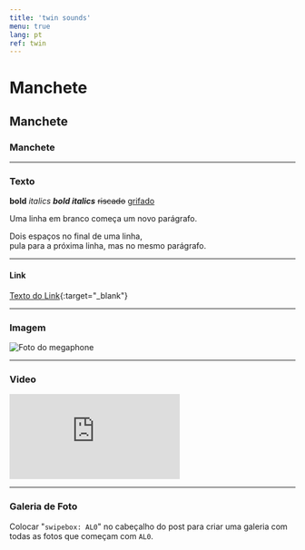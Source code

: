 ```yaml
---
title: 'twin sounds'
menu: true
lang: pt
ref: twin
---
```

# Manchete
## Manchete
### Manchete

---
### Texto
**bold** *italics* ***bold italics*** ~~riscado~~ <u>grifado</u>

Uma linha em branco começa um novo parágrafo.

Dois espaços no final de uma linha,  
pula para a próxima linha, mas no mesmo parágrafo.

---
#### Link
[Texto do Link](http://olf.space){:target="_blank"}  

---
### Imagem
![Foto do megaphone](../assets/posts/AL02.jpg)

---
### Video
<div class="video-wrapper video-wrapper-16x9">
  <iframe src="https://player.vimeo.com/video/165527282?byline=0&amp;portrait=0" frameborder="0" allowfullscreen="allowfullscreen"></iframe>
</div>

---
### Galeria de Foto
Colocar "`swipebox: AL0`" no cabeçalho do post para criar uma galeria com todas as fotos que começam com `AL0`.

